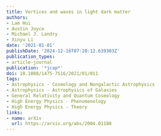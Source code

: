 ```yaml
---
title: Vortices and waves in light dark matter
authors:
- Lam Hui
- Austin Joyce
- Michael J. Landry
- Xinyu Li
date: '2021-01-01'
publishDate: '2024-12-16T07:20:12.639303Z'
publication_types:
- article-journal
publication: '*jcap*'
doi: 10.1088/1475-7516/2021/01/011
tags:
- Astrophysics - Cosmology and Nongalactic Astrophysics
- Astrophysics - Astrophysics of Galaxies
- General Relativity and Quantum Cosmology
- High Energy Physics - Phenomenology
- High Energy Physics - Theory
links:
- name: arXiv
  url: https://arxiv.org/abs/2004.01188
---
```

